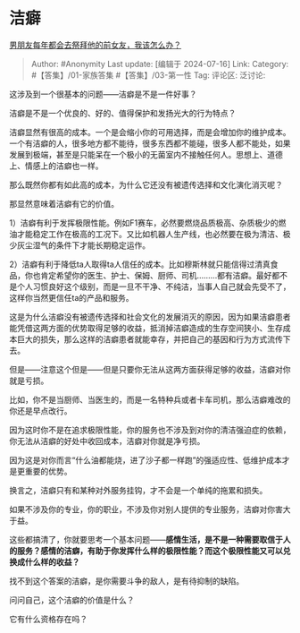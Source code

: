 # 洁癖
[男朋友每年都会去祭拜他的前女友，我该怎么办？](https://www.zhihu.com/question/638683808/answer/3555004666)

> Author: #Anonymity
> Last update: [编辑于 2024-07-16]
> Link:
> Category: #【答集】/01-家族答集 #【答集】/03-第一性 
> Tag: 
> 评论区:
> 泛讨论:

这涉及到一个很基本的问题——洁癖是不是一件好事？

洁癖是不是一个优良的、好的、值得保护和发扬光大的行为特点？

洁癖显然有很高的成本。一个是会缩小你的可用选择，而是会增加你的维护成本。一个有洁癖的人，很多地方都不能待，很多东西都不能碰，很多人都不能处，如果发展到极端，甚至是只能呆在一个极小的无菌室内不接触任何人。思想上、道德上、情感上的洁癖也一样。

那么既然你都有如此高的成本，为什么它还没有被遗传选择和文化演化消灭呢？

那显然意味着洁癖有它的价值。

1）洁癖有利于发挥极限性能。例如F1赛车，必然要燃烧品质极高、杂质极少的燃油才能稳定工作在极高的工况下。又比如机器人生产线，也必然要在极为清洁、极少灰尘湿气的条件下才能长期稳定运作。

2）洁癖有利于降低ta人取得ta人信任的成本。比如穆斯林就只能信得过清真食品，你也肯定希望你的医生、护士、保姆、厨师、司机………都有洁癖。最好都不是个人习惯良好这个级别，而是一旦不干净、不纯洁，当事人自己就会先受不了，这样你当然更信任ta的产品和服务。

这是为什么洁癖没有被遗传选择和社会文化的发展消灭的原因，因为如果洁癖患者能凭借这两方面的优势取得足够的收益，抵消掉洁癖造成的生存空间狭小、生存成本巨大的损失，那么这样的洁癖患者就能幸存，并把自己的基因和行为方式流传下去。

但是——注意这个但是——但是只要你无法从这两方面获得足够的收益，洁癖对你就是亏损。

比如，你不是当厨师、当医生的，而是一名特种兵或者卡车司机，那么洁癖难改的你还是早点改行。

因为这时你不是在追求极限性能，你的服务也不涉及到对你的清洁强迫症的依赖，你无法从洁癖的好处中收回成本，洁癖对你就是净亏损。

因为这是对你而言“什么油都能烧，进了沙子都一样跑”的强适应性、低维护成本才是更重要的优势。

换言之，洁癖只有和某种对外服务挂钩，才不会是一个单纯的拖累和损失。

如果不涉及你的专业，你的职业，不涉及你对别人提供的专业服务，洁癖对你害大于益。

这些都搞清了，你就要思考一个基本问题——**感情生活，是不是一种需要取信于人的服务？感情的洁癖，有助于你发挥什么样的极限性能？而这个极限性能又可以兑换成什么样的收益？**

找不到这个答案的洁癖，是你需要斗争的敌人，是有待抑制的缺陷。

问问自己，这个洁癖的价值是什么？

它有什么资格存在吗？
